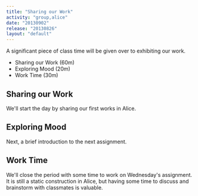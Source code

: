 ```yaml
---
title: "Sharing our Work"
activity: "group,alice"
date: "20130902"
release: "20130826"
layout: "default"
---
```


A significant piece of class time will be given over to exhibiting our work. 

* Sharing our Work (60m)
* Exploring Mood (20m)
* Work Time (30m)

## Sharing our Work

We'll start the day by sharing our first works in Alice.

## Exploring Mood

Next, a brief introduction to the next assignment.

## Work Time

We'll close the period with some time to work on Wednesday's assignment. It is still a static construction in Alice, but having some time to discuss and brainstorm with classmates is valuable.

